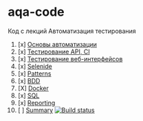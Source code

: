 # aqa-code
Код с лекций Автоматизация тестирования

1. [x] [Основы автоматизации](basics/)
1. [x] [Тестирование API, CI](api-ci/)
1. [x] [Тестирование веб-интерфейсов](web/)
1. [x] [Selenide](selenide/)
1. [x] [Patterns](patterns/)
1. [x] [BDD](bdd/)
1. [X] [Docker](docker/)
1. [x] [SQL](sql/)
1. [x] [Reporting](reporting/)
1. [ ] [Summary](summary/)
[![Build status](https://ci.appveyor.com/api/projects/status/v9rpm1r73lgsp5jp/branch/master?svg=true)](https://ci.appveyor.com/project/AbdrashitovaYuliya/api-testing-pe3pj/branch/master)

